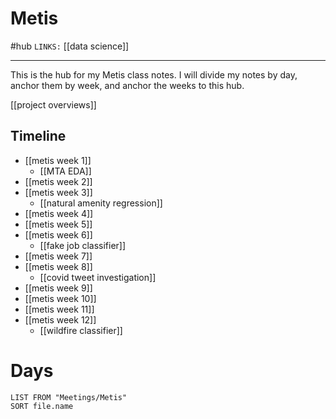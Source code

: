 # Metis
#hub
`LINKS:` [[data science]]

---
This is the hub for my Metis class notes. I will divide my notes by day, anchor them by week, and anchor the weeks to this hub.

[[project overviews]]

## Timeline
- [[metis week 1]]
	- [[MTA EDA]]
- [[metis week 2]]
- [[metis week 3]]
	- [[natural amenity regression]]
- [[metis week 4]]
- [[metis week 5]]
- [[metis week 6]]
	- [[fake job classifier]]
- [[metis week 7]]
- [[metis week 8]]
	- [[covid tweet investigation]]
- [[metis week 9]]
- [[metis week 10]]
- [[metis week 11]]
- [[metis week 12]]
	- [[wildfire classifier]]

# Days
```dataview
LIST FROM "Meetings/Metis"
SORT file.name
```